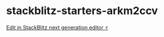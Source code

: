 # stackblitz-starters-arkm2ccv

[Edit in StackBlitz next generation editor ⚡️](https://stackblitz.com/~/github.com/koundinyab/stackblitz-starters-arkm2ccv)